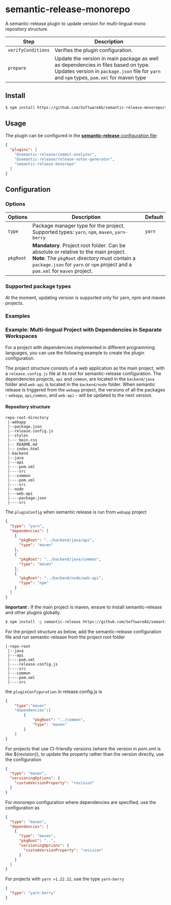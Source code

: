 # semantic-release-monorepo

A semantic-release plugin to update version for multi-lingual mono repository structure.

| Step               | Description                                                                                                                                                                    |
| ------------------ | ------------------------------------------------------------------------------------------------------------------------------------------------------------------------------ |
| `verifyConditions` | Verifies the plugin configuration.                                                                                                                                             |
| `prepare`          | Update the version in main package as well as dependencies in files based on type. Updates version in `package.json` file for `yarn` and `npm` types, `pom.xml` for maven type |

## Install

```bash
$ npm install https://github.com/SoftwareAG/semantic-release-monorepo/releases/download/v1.2.0/semantic-release-monorepo-1.2.0.tgz  -D
```

## Usage

The plugin can be configured in the [**semantic-release** configuration file](https://github.com/semantic-release/semantic-release/blob/master/docs/usage/configuration.md#configuration):

```json
{
  "plugins": [
    "@semantic-release/commit-analyzer",
    "@semantic-release/release-notes-generator",
    "semantic-release-monorepo"
  ]
}
```

## Configuration

### Options

| Options   | Description                                                                                                                                                                                                                 | Default |
| --------- | --------------------------------------------------------------------------------------------------------------------------------------------------------------------------------------------------------------------------- | ------- |
| `type`    | Package manager type for the project. Supported types: `yarn`, `npm`, `maven`, `yarn-berry`                                                                                                                                 | `yarn`  |
| `pkgRoot` | **Mandatory**. Project root folder. Can be absolute or relative to the main project. <br/> **Note**: The `pkgRoot` directory must contain a `package.json` for `yarn` or `npm` project and a `pom.xml` for `maven` project. |         |

### Supported package types

At the moment, updating version is supported only for yarn, npm and maven projects.

### Examples

### Example: Multi-lingual Project with Dependencies in Separate Workspaces

For a project with dependencies implemented in different programming languages, you can use the following example to create the plugin configuration.

The project structure consists of a web application as the main project, with a `release.config.js` file at its root for semantic-release configuration. The dependencies projects, `api` and `common`, are located in the `backend/java` folder and `web-api` is located in the `backend/node` folder. When semantic release is triggered from the `webapp` project, the versions of all the packages - `webapp`, `api`,`common`, and `web-api` - will be updated to the next version.

#### Repository structure

```
repo-root-directory
 |-webapp
 |--package.json
 |--release.config.js
 |--styles
 |--- main.css
 |-- README.md
 |-- index.html
 |-backend
 |--java
 |---api
 |----pom.xml
 |----src
 |---common
 |----pom.xml
 |----src
 |--node
 |---web-api
 |----package.json
 |----src

```

The `pluginConfig` when semantic release is run from `webapp` project

```json
{
  "type": "yarn",
  "dependencies": [
    {
      "pkgRoot": "../backend/java/api",
      "type": "maven"
    },
    {
      "pkgRoot": "../backend/java/common",
      "type": "maven"
    },
    {
      "pkgRoot": "../backend/node/web-api",
      "type": "npm"
    }
  ]
}
```

**Important** : If the main project is maven, ensure to install semantic-release and other plugins globally.

```bash
$ npm install -g semantic-release https://github.com/SoftwareAG/semantic-release-monorepo/releases/download/v1.2.0/semantic-release-monorepo-1.2.0.tgz
```

For the project structure as below, add the semantic-release configuration file and run semantic-release from the project root folder

```
|-repo-root
 |--java
 |---api
 |----pom.xml
 |----release.config.js
 |----src
 |---common
 |----pom.xml
 |----src

```

the `pluginConfiguration` in release.config.js is

```json
{
    "type":"maven"
    "dependencies":[
        {
            "pkgRoot": "../common",
            "type": "maven"
        }
    ]
}
```

For projects that use CI-friendly versions (where the version in pom.xml is like ${revision}), to update the property rather than the version directly, use the configuration

```json
{
  "type": "maven",
  "versioningOptions": {
    "customVersionProperty": "revision"
  }
}
```

For monorepo configuration where dependencies are specified, use the configuration as

```json
{
  "type": "maven",
  "dependencies": [
    {
      "type": "maven",
      "pkgRoot": "..",
      "versioningOptions": {
        "customVersionProperty": "revision"
      }
    }
  ]
}
```

For projects with `yarn >1.22.22`, use the type `yarn-berry`

```json
{
  "type": "yarn-berry"
}
```
